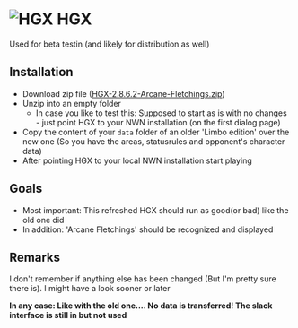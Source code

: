 # ![HGX](https://github.com/hg-runs/hgx/blob/main/HGX.png) HGX
Used for beta testin (and likely for distribution as well)

## Installation
* Download zip file ([HGX-2.8.6.2-Arcane-Fletchings.zip](https://github.com/hg-runs/hgx/blob/main/HGX-2.8.6.2-Arcane-Fletchings.zip))
* Unzip into an empty folder
    + In case you like to test this: Supposed to start as is with no changes - just point HGX to your NWN installation (on the first dialog page)
* Copy the content of your `data` folder of an older 'Limbo edition' over the new one (So you have the areas, statusrules and opponent's character data)
* After pointing HGX to your local NWN installation start playing

## Goals
* Most important: This refreshed HGX should run as good(or bad) like the old one did
* In addition: 'Arcane Fletchings' should be recognized and displayed

## Remarks
I don't remember if anything else has been changed (But I'm pretty sure there is). I might have a look sooner or later

__In any case: Like with the old one.... No data is transferred! The slack interface is still in but not used__

